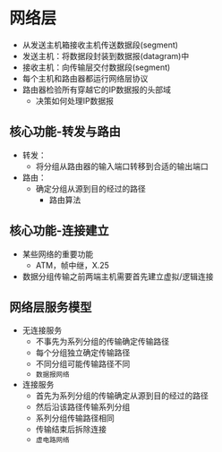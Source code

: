 # 网络层
- 从发送主机箱接收主机传送数据段(segment)
- 发送主机：将数据段封装到数据报(datagram)中
- 接收主机：向传输层交付数据段(segment)
- 每个主机和路由器都运行网络层协议
- 路由器检验所有穿越它的IP数据报的头部域
	- 决策如何处理IP数据报

## 核心功能-转发与路由
- 转发：
	- 将分组从路由器的输入端口转移到合适的输出端口
- 路由：
	- 确定分组从源到目的经过的路径
		- 路由算法
## 核心功能-连接建立
- 某些网络的重要功能
	- ATM，帧中继，X.25
- 数据分组传输之前两端主机需要首先建立虚拟/逻辑连接
## 网络层服务模型
- 无连接服务
	- 不事先为系列分组的传输确定传输路径
	- 每个分组独立确定传输路径
	- 不同分组可能传输路径不同
	- `数据报网络 `
- 连接服务
	- 首先为系列分组的传输确定从源到目的经过的路径
	- 然后沿该路径传输系列分组
	- 系列分组传输路径相同
	- 传输结束后拆除连接
	- `虚电路网络`

